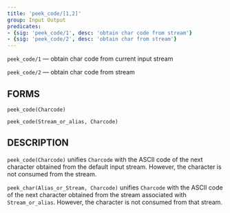 ```yaml
---
title: 'peek_code/[1,2]'
group: Input Output
predicates:
- {sig: 'peek_code/1', desc: 'obtain char code from stream'}
- {sig: 'peek_code/2', desc: 'obtain char from stream'}
---
```

`peek_code/1` — obtain char code from current input stream

`peek_code/2` — obtain char code from stream

## FORMS
```
peek_code(Charcode)

peek_code(Stream_or_alias, Charcode)
```
## DESCRIPTION

`peek_code(Charcode)` unifies `Charcode` with the ASCII code of the next character obtained from the default input stream. However, the character is not consumed from the stream.

`peek_char(Alias_or_Stream, Charcode)` unifies `Charcode` with the ASCII code of the next character obtained from the stream associated with `Stream_or_alias`. However, the character is not consumed from that stream.

